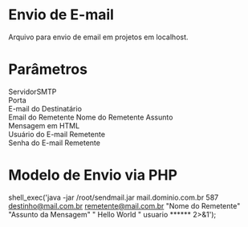# Envio de E-mail
Arquivo para envio de email em projetos em localhost.

# Parâmetros
ServidorSMTP  
Porta  
E-mail do Destinatário  
Email do Remetente
Nome do Remetente
Assunto  
Mensagem em HTML  
Usuário do E-mail Remetente  
Senha do E-mail Remetente

# Modelo de Envio via PHP
shell_exec('java -jar /root/sendmail.jar mail.dominio.com.br 587 destinho@mail.com.br remetente@mail.com.br "Nome do Remetente" "Assunto da Mensagem" "<body> Hello World </body>" usuario ****** 2>&1');
